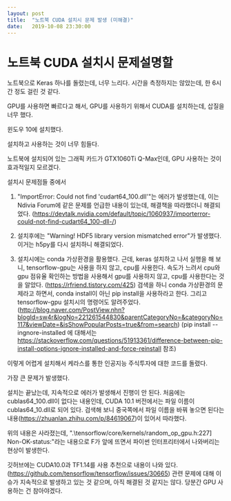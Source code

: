 ```yaml
---
layout: post
title:  "노트북 CUDA 설치시 문제 발생 (미해결)"
date:   2019-10-08 23:30:00
---
```




# 노트북 CUDA 설치시 문제설명할

노트북으로 Keras 하나를 돌렸는데, 너무 느리다. 시간을 측정하지는 않았는데, 한 6시간 정도 걸린 것 같다.

GPU를 사용하면 빠르다고 해서, GPU를 사용하기 위해서 CUDA를 설치하는데, 삽질을 너무 했다.

윈도우 10에 설치했다.


설치하고 사용하는 것이 너무 힘들다.

노트북에 설치되어 있는 그래픽 카드가 GTX1060Ti Q-Max인데, GPU 사용하는 것이 효과적일지 모르겠다.


설치시 문제점들 중에서

1. "ImportError: Could not find 'cudart64_100.dll'"는 에러가 발생했는데, 이는 Ndivia Forum에 같은 문제를 언급한 내용이 있는데, 해결책을 따라했더니 해결되었다.
   (https://devtalk.nvidia.com/default/topic/1060937/importerror-could-not-find-cudart64_100-dll-/)

2. 설치후에는 "Warning! HDF5 library version mismatched error"가 발생했다.
  이거는 h5py를 다시 설치하니 해결되었다.

3. 설치시에는 conda 가상환경을 활용했다. 근데, keras 설치하고 나서 실행을 해 보니, tensorflow-gpu는 사용을 하지 않고, cpu를 사용한다.
   속도가 느려서 cpu와 gpu 점유율 확인하는 방법을 사용해서 gpu를 사용하지 않고, cpu를 사용한다는 것을 알았다. (https://rfriend.tistory.com/425)
   검색을 하니 conda 가상환경의 문제라고 하면서, conda install이 아닌 pip install을 사용하라고 한다.
   그리고 tensorflow-gpu 설치시의 명령어도 알려주었다. (http://blog.naver.com/PostView.nhn?blogId=sw4r&logNo=221261544830&parentCategoryNo=&categoryNo=117&viewDate=&isShowPopularPosts=true&from=search)
   (pip install --ingnore-installed 에 대해서는 https://stackoverflow.com/questions/51913361/difference-between-pip-install-options-ignore-installed-and-force-reinstall 참조)


이렇게 어렵게 설치해서 케라스를 통한 인공지능 주식투자에 대한 코드를 돌렸다.

가장 큰 문제가 발생했다.

설치는 끝났는데, 지속적으로 에러가 발생해서 진행이 안 된다.
처음에는 cublas64_100.dll이 없다는 내용인데, CUDA 10.1 버전에서는 파일 이름이 cublas64_10.dll로 되어 있다.
검색해 보니 중국쪽에서 파일 이름을 바꿔 놓으면 된다는 내용(https://zhuanlan.zhihu.com/p/84619067)이 있어서 따라했다.

위의 내용은 사라졌는데, ".\tensorflow/core/kernels/random_op_gpu.h:227] Non-OK-status:"라는 내용으로 F가 앞에 뜨면서 파이썬 인터프리터에서 나와버리는 현상이 발생한다.

깃허브에는 CUDA10.0과 TF1.14를 사용 추천으로 내용이 나와 있다.(https://github.com/tensorflow/tensorflow/issues/30665)
관련 문제에 대해 이슈가 지속적으로 발생하고 있는 것 같으며, 아직 해결된 것 같지는 않다.
당분간 GPU 사용하는 건 참아야겠다.
